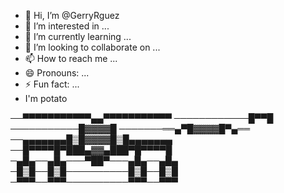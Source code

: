 - 👋 Hi, I’m @GerryRguez
- 👀 I’m interested in ...
- 🌱 I’m currently learning ...
- 💞️ I’m looking to collaborate on ...
- 📫 How to reach me ...
- 😄 Pronouns: ...
- ⚡ Fun fact: ...
- I'm potato

──▀▀▀▀▀▀▀▀▀▀▀▄▄▀▀▀▀▀▀▀▀▀▀▀
────────────█▀▀█
───────────█▓▓▓▓█
───────══▄▀█▓▓▓▓█▀▄══
──▄▄▄▄▄▄▄█▒█▓▓▓▓█▒█▄▄▄▄▄▄▄
──█▀▀▀▀█▀███▄▓▓▄███▀█▀▀▀▀█
─▄█▄──▄█▄───▀██▀───▄█▄──▄█▄
─█▒█──█▒█──────────█▒█──█▒█
─▀▀▀──▀▀▀──────────▀▀▀──▀▀▀


<!---
GerryRguez/GerryRguez is a ✨ special ✨ repository because its `README.md` (this file) appears on your GitHub profile.
You can click the Preview link to take a look at your changes.
--->
